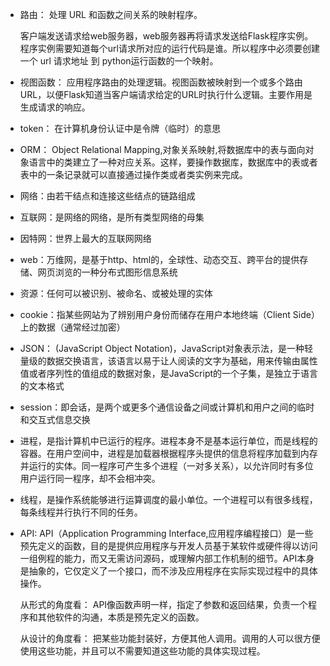 + 路由：
    处理 URL 和函数之间关系的映射程序。

    客户端发送请求给web服务器，web服务器再将请求发送给Flask程序实例。程序实例需要知道每个url请求所对应的运行代码是谁。所以程序中必须要创建一个 url 请求地址 到 python运行函数的一个映射。
    
+ 视图函数：
    应用程序路由的处理逻辑。视图函数被映射到一个或多个路由URL，以便Flask知道当客户端请求给定的URL时执行什么逻辑。主要作用是生成请求的响应。
+ token：
    在计算机身份认证中是令牌（临时）的意思
+ ORM：
    Object Relational Mapping,对象关系映射,将数据库中的表与面向对象语言中的类建立了一种对应关系。这样，要操作数据库，数据库中的表或者表中的一条记录就可以直接通过操作类或者类实例来完成。

+ 网络：由若干结点和连接这些结点的链路组成
+ 互联网：是网络的网络，是所有类型网络的母集
+ 因特网：世界上最大的互联网网络
+ web：万维网，是基于http、html的，全球性、动态交互、跨平台的提供存储、网页浏览的一种分布式图形信息系统
+ 资源：任何可以被识别、被命名、或被处理的实体
+ cookie：指某些网站为了辨别用户身份而储存在用户本地终端（Client Side）上的数据（通常经过加密）
+ JSON：
 (JavaScript Object Notation)，JavaScript对象表示法，是一种轻量级的数据交换语言，该语言以易于让人阅读的文字为基础，用来传输由属性值或者序列性的值组成的数据对象，是JavaScript的一个子集，是独立于语言的文本格式
+ session：即会话，是两个或更多个通信设备之间或计算机和用户之间的临时和交互式信息交换
+ 进程，是指计算机中已运行的程序。进程本身不是基本运行单位，而是线程的容器。在用户空间中，进程是加载器根据程序头提供的信息将程序加载到内存并运行的实体。同一程序可产生多个进程（一对多关系），以允许同时有多位用户运行同一程序，却不会相冲突。
+ 线程，是操作系统能够进行运算调度的最小单位。一个进程可以有很多线程，每条线程并行执行不同的任务。

+ API:
	API（Application Programming Interface,应用程序编程接口）是一些预先定义的函数，目的是提供应用程序与开发人员基于某软件或硬件得以访问一组例程的能力，而又无需访问源码，或理解内部工作机制的细节。API本身是抽象的，它仅定义了一个接口，而不涉及应用程序在实际实现过程中的具体操作。

	从形式的角度看：
	API像函数声明一样，指定了参数和返回结果，负责一个程序和其他软件的沟通，本质是预先定义的函数。

	从设计的角度看：
	把某些功能封装好，方便其他人调用。调用的人可以很方便使用这些功能，并且可以不需要知道这些功能的具体实现过程。
